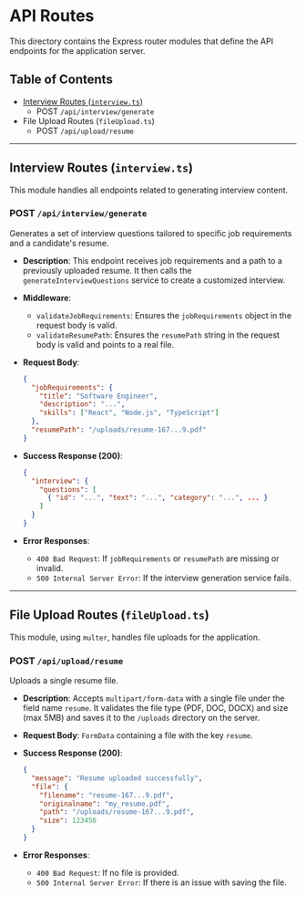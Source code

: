 # API Routes

This directory contains the Express router modules that define the API endpoints for the application server.

## Table of Contents

-   [Interview Routes (`interview.ts`)](#interview-routes-interviewts)
    -   POST `/api/interview/generate`
-   File Upload Routes (`fileUpload.ts`)
    -   POST `/api/upload/resume`

---

## Interview Routes (`interview.ts`)

This module handles all endpoints related to generating interview content.

### POST `/api/interview/generate`

Generates a set of interview questions tailored to specific job requirements and a candidate's resume.

-   **Description**: This endpoint receives job requirements and a path to a previously uploaded resume. It then calls the `generateInterviewQuestions` service to create a customized interview.
-   **Middleware**:
    -   `validateJobRequirements`: Ensures the `jobRequirements` object in the request body is valid.
    -   `validateResumePath`: Ensures the `resumePath` string in the request body is valid and points to a real file.
-   **Request Body**:

    ```json
    {
      "jobRequirements": {
        "title": "Software Engineer",
        "description": "...",
        "skills": ["React", "Node.js", "TypeScript"]
      },
      "resumePath": "/uploads/resume-167...9.pdf"
    }
    ```

-   **Success Response (200)**:

    ```json
    {
      "interview": {
        "questions": [
          { "id": "...", "text": "...", "category": "...", ... }
        ]
      }
    }
    ```

-   **Error Responses**:
    -   `400 Bad Request`: If `jobRequirements` or `resumePath` are missing or invalid.
    -   `500 Internal Server Error`: If the interview generation service fails.

---

## File Upload Routes (`fileUpload.ts`)

This module, using `multer`, handles file uploads for the application.

### POST `/api/upload/resume`

Uploads a single resume file.

-   **Description**: Accepts `multipart/form-data` with a single file under the field name `resume`. It validates the file type (PDF, DOC, DOCX) and size (max 5MB) and saves it to the `/uploads` directory on the server.
-   **Request Body**: `FormData` containing a file with the key `resume`.
-   **Success Response (200)**:

    ```json
    {
      "message": "Resume uploaded successfully",
      "file": {
        "filename": "resume-167...9.pdf",
        "originalname": "my_resume.pdf",
        "path": "/uploads/resume-167...9.pdf",
        "size": 123456
      }
    }
    ```

-   **Error Responses**:
    -   `400 Bad Request`: If no file is provided.
    -   `500 Internal Server Error`: If there is an issue with saving the file.